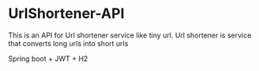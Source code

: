 # UrlShortener-API

This is an API for Url shortener service like tiny url.
Url shortener is service that converts long urls into short urls

Spring boot + JWT + H2
